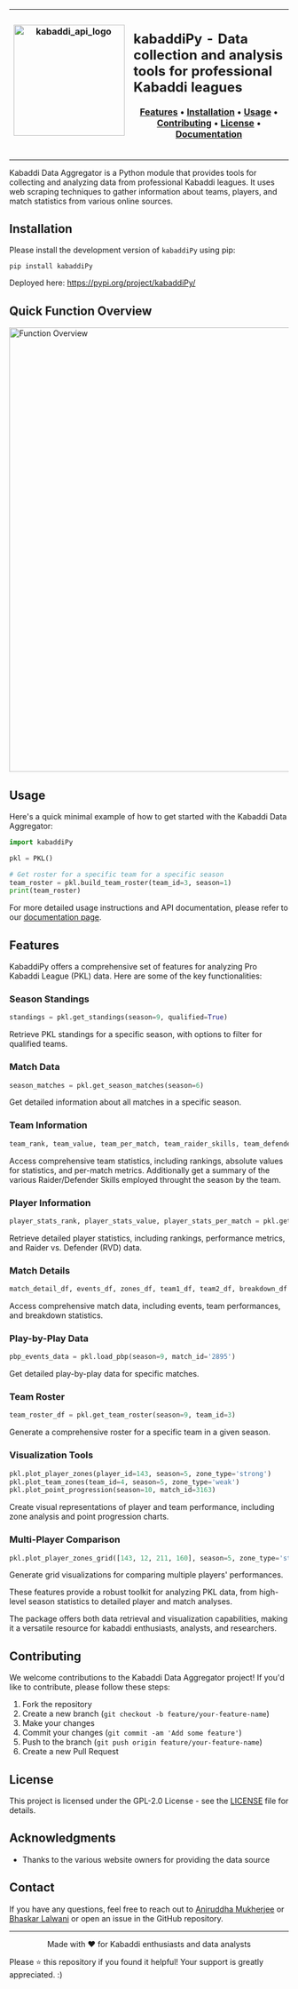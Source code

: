 | <img width="200" alt="kabaddi_api_logo" src="https://github.com/user-attachments/assets/e074c4c2-18b3-4580-a9dd-1aa40f9495b0"> | <h2>kabaddiPy - Data collection and analysis tools for professional Kabaddi leagues</h3><p align="center"><a href="#features">Features</a> • <a href="#installation">Installation</a> • <a href="#usage">Usage</a> • <a href="#contributing">Contributing</a> • <a href="#license">License</a> • <a href="https://kabaddipy.github.io/kabaddiPy/">Documentation</a></p> |
|:---:|:---|

---

Kabaddi Data Aggregator is a Python module that provides tools for collecting and analyzing data from professional Kabaddi leagues. It uses web scraping techniques to gather information about teams, players, and match statistics from various online sources.

## Installation 

Please install the development version of `kabaddiPy` using pip:


```shell
pip install kabaddiPy
```

Deployed here: https://pypi.org/project/kabaddiPy/


## Quick Function Overview


<div align=center">
<img width="800" alt="Function Overview" src="https://github.com/user-attachments/assets/b1ceed1a-48d9-409c-8f6b-b188eaaf9733" >
</div>



## Usage

Here's a quick minimal example of how to get started with the Kabaddi Data Aggregator:

```python
import kabaddiPy

pkl = PKL()

# Get roster for a specific team for a specific season
team_roster = pkl.build_team_roster(team_id=3, season=1)
print(team_roster)

```

For more detailed usage instructions and API documentation, please refer to our [documentation page](https://kabaddipy.github.io/kabaddiPy/).



## Features

KabaddiPy offers a comprehensive set of features for analyzing Pro Kabaddi League (PKL) data. Here are some of the key functionalities:

### Season Standings

```python
standings = pkl.get_standings(season=9, qualified=True)
```
Retrieve PKL standings for a specific season, with options to filter for qualified teams.

### Match Data

```python
season_matches = pkl.get_season_matches(season=6)
```
Get detailed information about all matches in a specific season.

### Team Information

```python
team_rank, team_value, team_per_match, team_raider_skills, team_defender_skills = pkl.get_team_info(season=6, team_id=29)
```
Access comprehensive team statistics, including rankings, absolute values for statistics, and per-match metrics. Additionally get a summary of the various Raider/Defender Skills employed throught the season by the team.

### Player Information

```python
player_stats_rank, player_stats_value, player_stats_per_match = pkl.get_player_info(player_id=660, season=9)
```
Retrieve detailed player statistics, including rankings, performance metrics, and Raider vs. Defender (RVD) data.

### Match Details

```python
match_detail_df, events_df, zones_df, team1_df, team2_df, breakdown_df = pkl.load_match_details(season=9, match_id='2895')
```
Access comprehensive match data, including events, team performances, and breakdown statistics.

### Play-by-Play Data

```python
pbp_events_data = pkl.load_pbp(season=9, match_id='2895')
```
Get detailed play-by-play data for specific matches.

### Team Roster

```python
team_roster_df = pkl.get_team_roster(season=9, team_id=3)
```
Generate a comprehensive roster for a specific team in a given season.

### Visualization Tools

```python
pkl.plot_player_zones(player_id=143, season=5, zone_type='strong')
pkl.plot_team_zones(team_id=4, season=5, zone_type='weak')
pkl.plot_point_progression(season=10, match_id=3163)
```
Create visual representations of player and team performance, including zone analysis and point progression charts.

### Multi-Player Comparison

```python
pkl.plot_player_zones_grid([143, 12, 211, 160], season=5, zone_type='strong', max_cols=2)
```
Generate grid visualizations for comparing multiple players' performances.


These features provide a robust toolkit for analyzing PKL data, from high-level season statistics to detailed player and match analyses. 

The package offers both data retrieval and visualization capabilities, making it a versatile resource for kabaddi enthusiasts, analysts, and researchers.



## Contributing

We welcome contributions to the Kabaddi Data Aggregator project! If you'd like to contribute, please follow these steps:

1. Fork the repository
2. Create a new branch (`git checkout -b feature/your-feature-name`)
3. Make your changes
4. Commit your changes (`git commit -am 'Add some feature'`)
5. Push to the branch (`git push origin feature/your-feature-name`)
6. Create a new Pull Request


## License

This project is licensed under the GPL-2.0 License - see the [LICENSE](LICENSE) file for details.

## Acknowledgments

- Thanks to the various website owners for providing the data source
  

## Contact

If you have any questions, feel free to reach out to [Aniruddha Mukherjee](mailto:mukh.aniruddha@gmail.com) or [Bhaskar Lalwani](mailto:bhaskarlalwani2040@gmail.com) or open an issue in the GitHub repository.

---

<p align="center">
  Made with ❤️ for Kabaddi enthusiasts and data analysts

  Please ⭐️ this repository if you found it helpful! Your support is greatly appreciated. :)
</p>


